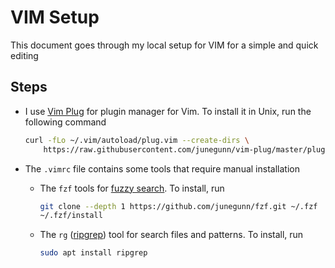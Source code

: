 # VIM Setup

This document goes through my local setup for VIM for a simple and quick editing

## Steps
* I use [Vim Plug](https://github.com/junegunn/vim-plug) for plugin manager for Vim. To install it in Unix, run the following command

  ```zsh
  curl -fLo ~/.vim/autoload/plug.vim --create-dirs \
      https://raw.githubusercontent.com/junegunn/vim-plug/master/plug.vim
  ```

* The `.vimrc` file contains some tools that require manual installation
  * The `fzf` tools for [fuzzy search](https://github.com/junegunn/fzf). To install, run

    ```zsh
    git clone --depth 1 https://github.com/junegunn/fzf.git ~/.fzf
    ~/.fzf/install
    ```

  * The `rg` ([ripgrep](https://github.com/BurntSushi/ripgrep)) tool for search files and patterns. To install, run

    ```zsh
    sudo apt install ripgrep
    ```
